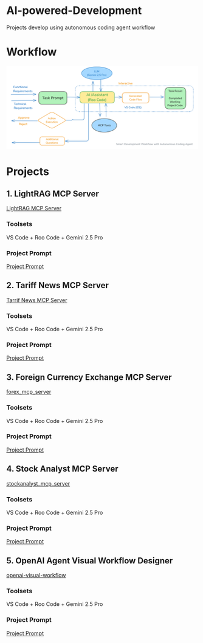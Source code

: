 # AI-powered-Development
Projects develop using autonomous coding agent workflow

# Workflow
![Smart AI Development Workflow](smart_development_workflow_with_Autonomous_coding_agent.png "Smart AI Development Workflow")


# Projects

## 1. LightRAG MCP Server
[LightRAG MCP Server](lightRAG_MCP_Server)
### Toolsets
VS Code + Roo Code + Gemini 2.5 Pro
### Project Prompt
[Project Prompt](lightRAG_MCP_Server/project_prompt.md)

## 2. Tariff News MCP Server
[Tarrif News MCP Server](tariff-news-server)
### Toolsets
VS Code + Roo Code + Gemini 2.5 Pro
### Project Prompt
[Project Prompt](tariff-news-server/project_prompt.md)

## 3. Foreign Currency Exchange MCP Server
[forex_mcp_server](forex_mcp_server)
### Toolsets
VS Code + Roo Code + Gemini 2.5 Pro
### Project Prompt
[Project Prompt](forex_mcp_server/project_prompt.md)

## 4. Stock Analyst MCP Server
[stockanalyst_mcp_server](stockanalyst_mcp_server)
### Toolsets
VS Code + Roo Code + Gemini 2.5 Pro
### Project Prompt
[Project Prompt](stockanalyst_mcp_server/project_prompt.md)

## 5. OpenAI Agent Visual Workflow Designer 
[openai-visual-workflow](openai-visual-workflow)
### Toolsets
VS Code + Roo Code + Gemini 2.5 Pro
### Project Prompt
[Project Prompt](openai-visual-workflow/PROJECT_PROMPT.md)

